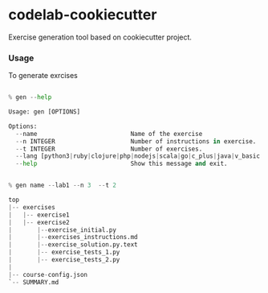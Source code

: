 # codelab-cookiecutter


Exercise generation tool based on cookiecutter project. 



### Usage

To generate exrcises

```python

% gen --help

Usage: gen [OPTIONS]

Options:
  --name                          Name of the exercise
  --n INTEGER                     Number of instructions in exercise.
  --t INTEGER                     Number of exercises.
  --lang [python3|ruby|clojure|php|nodejs|scala|go|c_plus|java|v_basic|c_sharp|bash|objective_c|mysql|perl|rust]
  --help                          Show this message and exit.


% gen name --lab1 --n 3  --t 2

top
|-- exercises
|   |-- exercise1
|   |-- exercise2
|       |--exercise_initial.py
|       |--exercises_instructions.md
|       |--exercise_solution.py.text
|       |-- exercise_tests_1.py
|       |-- exercise_tests_2.py 
|      
|-- course-config.json
`-- SUMMARY.md